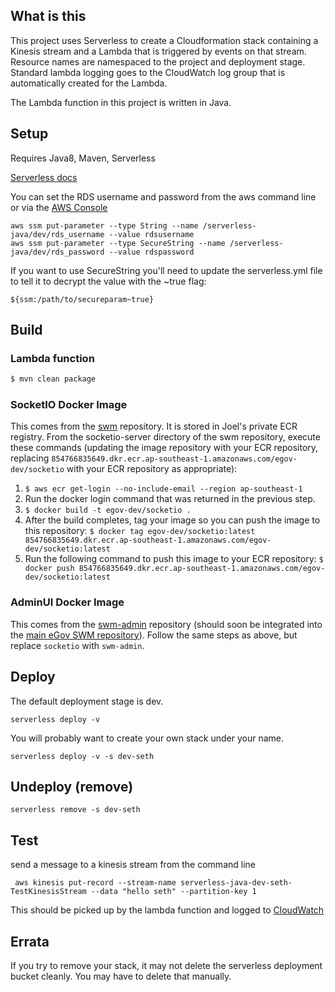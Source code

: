 ## What is this

This project uses Serverless to create a Cloudformation stack containing a Kinesis stream and a Lambda
that is triggered by events on that stream. Resource names are namespaced to the project and deployment stage.
Standard lambda logging goes to the CloudWatch log group that is automatically created for the Lambda.

The Lambda function in this project is written in Java.

## Setup

Requires Java8, Maven, Serverless

[Serverless docs](https://serverless.com/framework/docs/providers/aws/guide/intro/)

You can set the RDS username and password from the aws command line or via the [AWS Console](https://ap-southeast-1.console.aws.amazon.com/systems-manager/parameters?region=ap-southeast-1)

    aws ssm put-parameter --type String --name /serverless-java/dev/rds_username --value rdsusername
    aws ssm put-parameter --type SecureString --name /serverless-java/dev/rds_password --value rdspassword

If you want to use SecureString you'll need to update the serverless.yml file to tell it to decrypt the value with the ~true flag:

    ${ssm:/path/to/secureparam~true}

## Build

### Lambda function

```bash
$ mvn clean package
```

### SocketIO Docker Image

This comes from the [swm](https://github.com/egovernments/swm) repository. It is stored in Joel's
private ECR registry.  From the socketio-server directory of the swm repository, execute
these commands (updating the image repository with your ECR repository, replacing
`854766835649.dkr.ecr.ap-southeast-1.amazonaws.com/egov-dev/socketio` with your ECR repository as
appropriate):

1. `$ aws ecr get-login --no-include-email --region ap-southeast-1`
1. Run the docker login command that was returned in the previous step.
1. `$ docker build -t egov-dev/socketio .`
1. After the build completes, tag your image so you can push the image to this repository:
   `$ docker tag egov-dev/socketio:latest 854766835649.dkr.ecr.ap-southeast-1.amazonaws.com/egov-dev/socketio:latest`
1. Run the following command to push this image to your ECR repository:
   `$ docker push 854766835649.dkr.ecr.ap-southeast-1.amazonaws.com/egov-dev/socketio:latest`

### AdminUI Docker Image

This comes from the [swm-admin](https://github.com/muralim4242/swm-admin) repository (should soon be
integrated into the [main eGov SWM repository](https://github.com/egovernments/swm/)). Follow the
same steps as above, but replace `socketio` with `swm-admin`.

## Deploy

The default deployment stage is dev.

    serverless deploy -v

You will probably want to create your own stack under your name.

    serverless deploy -v -s dev-seth

## Undeploy (remove)

    serverless remove -s dev-seth

## Test

send a message to a kinesis stream from the command line

     aws kinesis put-record --stream-name serverless-java-dev-seth-TestKinesisStream --data "hello seth" --partition-key 1

This should be picked up by the lambda function and logged to [CloudWatch](https://ap-southeast-1.console.aws.amazon.com/cloudwatch/home?region=ap-southeast-1#logs:)


## Errata

If you try to remove your stack, it may not delete the serverless deployment bucket cleanly. You may have to delete that manually.
